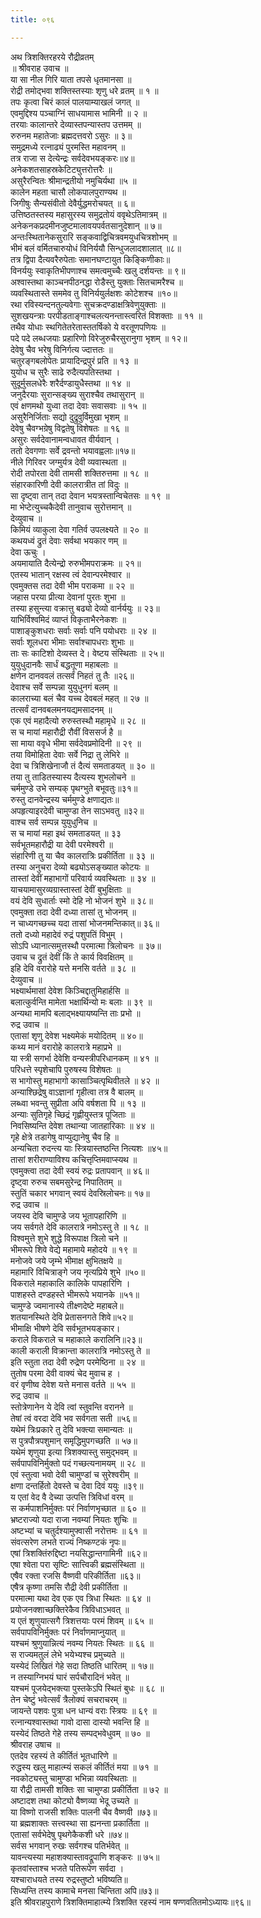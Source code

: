 ```yaml
---
title: ०९६

---
```

अथ त्रिशक्तिरहरये रौद्रीव्रतम्  
॥ श्रीवराह उवाच ॥  
या सा नील गिरि याता तपसे धृतमानसा ॥  
रोद्री तमोद्भवा शक्तिस्तस्याः शृणु धरे व्रतम् ॥ १ ॥  
तपः कृत्वा चिरं कालं पालयाम्याखलं जगत् ॥  
एवमुद्दिश्य पञ्चाग्निं साधयामास भामिनी ॥ २ ॥  
तरयाः कालान्तरे देव्यास्तपन्यास्तप उत्तमम् ॥  
रुरुनम महातेजाः ब्रह्मदत्तवरो ऽसुरः ॥ ३॥  
समुद्रमध्ये रत्नाढ्यं पुरमस्ति महावनम् ॥  
तत्र राजा स देत्येन्द्रः सर्वदेवभयङ्करः॥४॥  
अनेकशतसाहस्रकेटिट्युत्तरोत्तरैः ॥  
असुरैरन्वितः श्रीमान्द्रतीयो नमुचिर्यथा ॥५ ॥  
कालेन महता चासौ लोकपालपुराण्यथ ॥  
जिगीषुः सैन्यसंवीतो देवैर्युद्धमरोचयत् ॥ ६॥  
उत्तिष्ठतस्तस्य महासुरस्य समुद्रतोयं ववृथेऽतिमात्रम् ॥  
अनेकनकप्रदमीनजुष्टमालावयपर्वतसानुदेशान् ॥ ७॥  
अन्तःस्थितानेकसुरारि सङ्कवाद्विचित्रवमयुधचित्रशोभम् ॥  
भीमं बलं वर्मितचारुयोधं विनिर्ययौ सिन्धुजलादशालात् ॥८॥  
तत्र द्विपा दैत्यवरैरुपेताः समानघण्टायुत किङ्किणीकाः॥  
विनर्ययुः स्वाकृतिभीपणाश्च समत्वमुच्चैः खलु दर्शयन्तः ॥ ९॥  
अश्वास्तथा काञ्चनपीठनद्धा रोडैस्तु युक्ताः सितचामरैश्च ॥  
व्यवस्थितास्ते सममेव तु विनिर्ययुर्लक्षशः कोटेशश्च ॥१०॥  
रथा रविस्यन्दनतुल्यवेगाः सुचक्रदण्डाक्षत्रिवेणुयुक्ताः ॥  
सुशखयन्त्राः परपीडताङ्गाश्चलत्यनन्तास्त्वरितं विशक्ताः ॥ ११ ॥  
तथैव योधाः स्थगितेतरेतास्ततर्षिको ये वरतूणपणियः ॥  
पदे पदे लब्धजयाः प्रहारिणो विरेजुरुचैरसुरानुगा भृशम् ॥ १२॥  
देवेषु चैव भरेषु विनिर्गत्य ज्दात्ततः ॥  
चतुरङ्गबलोपेतः प्रायादिन्द्रपुरं प्रति ॥ १३ ॥  
युयोध च सुरैः साढे रुदैत्यपतिस्तथा ।  
सुदूर्मुसलधेरैः शरैर्दण्डायुधैस्तथा ॥ १४ ॥  
जनुदैरयाः सुरान्सङ्ख्य सुराश्चैव तथासुरान् ॥  
एवं क्षणमथो युध्वा तदा देवाः सवासवाः ॥ १५ ॥  
असुरैनिर्जिताः सद्यो दुद्रुवुर्विमुखा भृशम् ॥  
देवेषु चैवग्भग्रेषु विद्वतेषु विशेषतः ॥ १६ ॥  
असुरः सर्वदेवानामन्वधावत वीर्यवान् ।  
ततो देवगणाः सर्वे द्रवन्तो भयावह्वलाः॥१७॥  
नीले गिरिवर जग्मुर्यत्र देवी व्यवास्थता ॥  
रोदी तपोरता देवी तामसी शक्तिरुत्तमा ॥ १८ ॥  
संहारकारिणी देवी कालरात्रीत तां विदुः ॥  
सा दृष्ट्वा तान् तदा देवान भयत्रस्तान्विचेतसः ॥ १९ ॥  
मा भेप्टेत्युच्चकैदेवी तानुवाच सुरोत्तमान् ॥  
देव्युवाच ॥  
किमियं व्याकुला देवा गतिर्व उपलक्ष्यते ॥ २० ॥  
कथयध्वं द्रुतं देवाः सर्वथा भयकार णम् ॥  
देवा ऊचुः ।  
अयमायाति दैत्येन्द्रो रुरुभीमपराक्रमः ॥ २१॥  
एतस्य भातान् रक्षस्व त्वं देवान्परमेश्वार ॥  
एवमुक्तस तदा देवी भीम पराकमा ॥ २२ ॥  
जहास परया प्रीत्या देवानां पुरतः शुभा ॥  
तस्या हसुन्त्या वक्रात्तु बढ्यो देव्यो वार्नर्ययुः ॥ २३॥  
याभिर्विश्वमिदं व्याप्तं विकृताभैरनेकशः ॥  
पाशाङ्कुशधराः सर्वाः सर्वाः पनि पयोधराः ॥ २४ ॥  
सर्वाः शूलधरा भीमाः सर्वाश्चापधराः शुभाः ॥  
ताः सः काटिशो देव्यस्त दे। वेष्टय संस्थिताः ॥ २५॥  
युयुधुदानवैः सार्धं बद्धतूणा महाबलाः ॥  
क्षणेन दानववलं तत्सर्वं निहतं तु तैः ॥२६॥  
देवाश्च सर्वे सम्पन्ना युयुधुनगं बलम् ॥  
कालराच्या बलं चैव यच्च देवबलं महत् ॥ २७ ॥  
तत्सर्वं दानवबलमनयद्यमसादनम् ॥  
एक एवं महादैत्यो रुरुस्तस्थौ महामृधे ॥ २८ ॥  
स च मायां महारौद्री रौवीं विससर्ज है ॥  
सा माया ववृधे भीमा सर्वदेवप्रमोदिनी ॥ २९ ॥  
तया विमोहिता देवाः सर्वे निद्रा तु लेभिरे ॥  
देवा च त्रिशिखेनाजौ तं दैत्यं समताडयत् ॥ ३० ॥  
तया तु ताडितस्यास्य दैत्यस्य शुभलोचने ॥  
चर्ममुण्डे उभे सम्यक् पृथग्भुते बभूवतुः॥३१॥  
रुस्तु दानवेन्द्रस्य चर्ममुण्डे क्षणाद्यतः॥  
अपहृत्याइरदेवी चामुण्डा तेन साऽभवतु ॥३२॥  
वाश्च सर्व सम्पन्न युयुधुनिच ॥  
स च मायां महा इथं समताडयत् ॥ ३३  
सर्वभूतमहारौद्री या देवी परमेश्वरी ॥  
संहारिणी तु या चैव कालरात्रिः प्रकीर्तिता ॥ ३३ ॥  
तस्या अनुचरा देव्यो बढ्योऽसङ्ख्यात कोटयः ॥  
तास्तां देवीं महाभागों परिवार्य व्यवस्थिताः ॥ ३४ ॥  
याचयामासुरव्यग्रास्तास्तां देवीं बुभुक्षिताः ॥  
वयं देवि सुधार्ताः स्मो देहि नो भोजनं शुभे ॥ ३८॥  
एवमुक्ता तदा देवी दध्या तासां तु भोजनम् ॥  
न चाध्यगच्छच्च यदा तासां भोजनमन्तिकात्॥ ३६॥  
ततो दध्यो महादेवं रुद्रं पशुपतिं विभुम् ।  
सोऽपि ध्यानात्समुत्तस्थौ परमात्मा त्रिलोचनः ॥ ३७॥  
उवाच च द्रुतं देवीं किं ते कार्य विवक्षितम् ॥  
इहि देवि वरारोहे यत्ते मनसि वर्तते ॥ ३८ ॥  
देव्युवाच ॥  
भक्ष्यार्थमासां देवेश किञ्चिद्दातुमिहार्हसि ॥  
बलात्कुर्वन्ति मामेता भक्षार्थिन्यो मः बलाः ॥ ३९ ॥  
अन्यथा मामपि बलाद्भक्ष्यायष्यन्ति ताः प्रभो ॥  
रुद्र उवाच ॥  
एतासां शृणु देवेश भक्ष्यमेकं मयोदितम् ॥ ४०॥  
कथ्य मानं वरारोहे कालरात्रे महाप्रभे ॥  
या स्त्री सगर्भा देवेशि वन्यस्त्रीपरिधानकम् ॥ ४१ ॥  
परिधत्ते स्पृशेचापि पुरुषस्य विशेषतः ॥  
स भागोस्तु महाभागो कासाञ्चित्पृथिवीतले ॥ ४२ ॥  
अन्याश्छिद्रेषु वाऽज्ञानां गृहीत्वा तत्र वै बालम् ॥  
लब्ध्वा भवन्तु सुप्रीता अपि वर्षशता पि ॥ १३ ॥  
अन्याः सुतिगृहे च्छिद्रं गृह्णीयुस्तत्र पूजिताः ॥  
निवसिष्यन्ति देवेश तथान्या जातहारिकाः ॥ ४४ ॥  
गृहे क्षेत्रे तडागेषु वाप्युद्यानेषु चैव हि ॥  
अन्यचिता रुदन्त्य याः स्त्रियास्तष्ठन्ति नित्यशः ॥४५॥  
तासां शरीराण्याविश्य कचित्तृप्तिमवाप्स्यथ ॥  
एवमुक्त्वा तदा देवी स्वयं रुद्रः प्रतापवान् ॥ ४६॥  
दृष्ट्वा रुरुच सबमसुरेन्द्र निपातितम् ॥  
स्तुतिं चकार भगवान् स्वयं देवस्रिलोचनः॥ १७॥  
रुद्र उवाच ॥  
जयस्व देवि चामुण्डे जय भूतापहारिणि ॥  
जय सर्वगते देवि कालरात्रे नमोऽस्तु ते ॥ १८ ॥  
विश्वमुत्ते शुभे शुद्धे विरूपाक्ष त्रिलो चने ॥  
भीमरूपे शिवे वेद्ये महामाये महोदये ॥ १९ ॥  
मनोजवे जये जृम्भे भीमाक्ष क्षुभितक्षये ॥  
महामारि विचित्राङ्गे जय नृत्यप्रिये शुभे ॥५०॥  
विकराले महाकालि कालिके पापहारिणि ।  
पाशहस्ते दण्डहस्ते भीमरूपे भयानके ॥५१॥  
चामुण्डे ज्वमानास्ये तीक्ष्णदेष्टे महाबले॥  
शतयानस्थिते देवि प्रेतासनगते शिवे॥५२॥  
भीमाक्षि भीषणे देवि सर्वभूतभयङ्कार।  
कराले विकराले च महाकाले करालिनि॥२३॥  
काली कराली विक्रान्ता कालरात्रि नमोऽस्तु ते ॥  
इति स्तुता तदा देवी रुद्रेण परमेष्ठिना ॥ २४ ॥  
तुतोष परमा देवी वाक्यं चेद मुवाच ह ।  
वरं वृणीष्व देवेश यत्ते मनास वर्तते ॥ ५५ ॥  
रुद्र उवाच ॥  
स्तोत्रेणानेन ये देवि त्वां स्तुवन्ति वरानने ॥  
तेषां त्वं वरदा देवि भव सर्वगता सती ॥५६॥  
यथेमं त्रिःप्रकारे तु देवि भक्त्या समान्यतः ॥  
स पुत्रपौत्रपशुमान् समृद्धिमुपगच्छति ॥ ५७॥  
यथेमं शृणुया इत्या त्रिशक्यास्तु समुद्भवम् ॥  
सर्वपापविनिर्मुक्तो पदं गच्छत्यनामयम् ॥ २८ ॥  
एवं स्तुत्वा भवो देवी चामुण्डां च सुरेश्वरीम् ॥  
क्षणा दन्तर्हितो देवस्ते च देवा दिवं ययुः ॥३९॥  
य एतां वेद वै देच्या उत्पत्ति त्रिविधां वरम् ॥  
स कर्मपाशनिर्मुक्तः परं निर्वाणभृच्छात ॥ ६० ॥  
भ्रष्टराज्यो यदा राजा नवम्यां नियतः शुचिः ॥  
अष्टभ्यां च चतुर्दश्यामुफ्वासी नरोत्तमः ॥ ६१ ॥  
संवत्सरेण लभते राज्यं निष्कण्टकं नृपः॥  
एषां त्रिशक्तिंरुद्दिष्टा नयसिद्धान्तगामिनी ॥६२॥  
एषा श्वेता परा सृष्टिः सात्त्विकी ब्रह्मसंस्थिता ॥  
एषैव रक्ता रजसि वैष्णवी परिकीर्तिता ॥६३॥  
एषैत्र कृष्णा तमसि रौद्री देवी प्रकीर्तिता ॥  
परमात्मा यथा देव एक एव त्रिधा स्थितः ॥ ६४ ॥  
प्रयोजनक्शाच्छक्तिरेकैव त्रिविधाऽभवत् ॥  
य एतं शृणुयात्सगै त्रिशत्तयाः परमं शिवम् ॥ ६५ ॥  
सर्वपापविनिर्मुक्तः परं निर्वाणमाप्नुयात् ॥  
यश्चमं श्रुणुयान्नित्यं नवम्य नियतः स्थितः ॥ ६६ ॥  
स राज्यमतुलं लेभे भयेभ्यश्च प्रमुच्यते ॥  
यस्येदं लिखितं गेहे सदा तिष्ठति धारितम् ॥ १७॥  
न तस्याग्निभयं घारं सर्पचौरादिनं भवेत् ॥  
यश्चमं पूजयेद्भक्त्या पुस्तकेऽपि स्थितं बुधः ॥ ६८ ॥  
तेन चेष्टुं भवेत्सर्वं त्रैलोक्यं सचराचरम् ॥  
जायन्ते पशवः पुत्रा धन धान्यं वराः स्त्रियः ॥ ६९ ॥  
रत्नान्यश्वास्तथा गावो दासा दास्यो भवन्ति हि ॥  
यस्येदं तिष्ठते गेहे तस्य सम्पद्भवेधुवम् ॥ ७० ॥  
श्रीवराह उषाच ॥  
एतदेव रहस्यं ते कीर्तितं भूतधारिणे ॥  
रुद्धस्य खलु माहात्म्यं सकलं कीर्तितं मया ॥ ७१ ॥  
नवकोट्यस्तु चामुण्डा भभिन्ना व्यवस्थिताः ॥  
या रौद्री तामसी शक्तिः सा चामुण्डा प्रकीर्तिता ॥ ७२ ॥  
अष्टादश तथा कोट्यो वैष्णव्या भेदू उच्यते ॥  
या विष्णो राजसी शक्तिः पालनी चैव वैष्णवी ॥७३॥  
या ब्रह्मशाक्तः सत्त्वस्था सा ह्यनन्ता प्रकार्तिता ॥  
एतासां सर्वभेदेषु पृथगेकैकशी धरे ॥७४॥  
सर्वस भगवान् रुखः सर्वगश्च पतिर्भवेत् ॥  
यावन्त्यस्या महाशक्यास्तावद्रूपाणि शङ्करः ॥ ७५॥  
कृतवांस्ताश्च भजते पतिरूपेण सर्वदा ।  
यश्चाराधयते तस्य रुद्रस्तुष्टो भविष्यति॥  
सिध्यन्ति तस्य कामाचे मनसा चिन्तिता अपि॥७३॥  
इति श्रीवराहपुराणे त्रिशक्तिमाहात्म्ये त्रिशक्ति रहस्यं नाम षण्णवतितमोऽध्यायः॥९६॥
